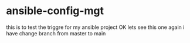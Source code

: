 # ansible-config-mgt
this is to test the triggre for my ansible project
OK lets see this one again i have change branch from master to main
